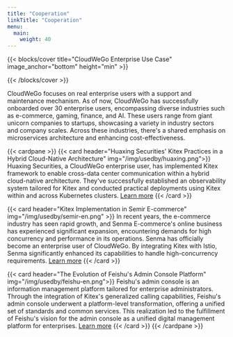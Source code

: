 ```yaml
---
title: "Cooperation"
linkTitle: "Cooperation"
menu:
  main:
    weight: 40
---
```


{{< blocks/cover title="CloudWeGo Enterprise Use Case" image_anchor="bottom" height="min" >}}

{{< /blocks/cover >}}

<div class="container l-container--padded">

<div class="row">
</div>

<div class="row">
<div class="col-12 col-lg-12">
<p class="my-3">
CloudWeGo focuses on real enterprise users with a support and maintenance mechanism. 
As of now, CloudWeGo has successfully onboarded over 30 enterprise users, encompassing diverse industries such as e-commerce, gaming, finance, and AI. 
These users range from giant unicorn companies to startups, showcasing a variety in industry sectors and company scales. 
Across these industries, there's a shared emphasis on microservices architecture and enhancing cost-effectiveness.
</p>

{{< cardpane >}}
{{< card header="Huaxing Securities' Kitex Practices in a Hybrid Cloud-Native Architecture" img="/img/usedby/huaxing.png">}}
Huaxing Securities, a CloudWeGo enterprise user, has implemented Kitex framework to enable cross-data center communication within a hybrid cloud-native architecture.
They've successfully established an observability system tailored for Kitex and conducted practical deployments using Kitex within and across Kubernetes clusters.
<a href='{{< relref "huaxingsec" >}}'>Learn more</a>
{{< /card >}}

{{< card header="Kitex Implementation in Semir E-commerce" img="/img/usedby/semir-en.png" >}}
In recent years, the e-commerce industry has seen rapid growth, and Senma E-commerce's online business has experienced significant expansion, encountering demands for high concurrency and performance in its operations.
Senma has officially become an enterprise user of CloudWeGo. By integrating Kitex with Istio, Senma significantly enhanced its capabilities to handle high-concurrency requirements.
<a href='{{< relref "semir" >}}'>Learn more</a>
{{< /card >}}

{{< card header="The Evolution of Feishu's Admin Console Platform"  img="/img/usedby/feishu-en.png">}}
Feishu's admin console is an information management platform tailored for enterprise administrators. Through the integration of Kitex's generalized calling capabilities,
Feishu's admin console underwent a platform-level transformation, offering a unified set of standards and common services.
This realization led to the fulfillment of Feishu's vision for the admin console as a unified digital management platform for enterprises.
<a href='{{< relref "feishu" >}}'>Learn more</a>
{{< /card >}}
{{< /cardpane >}}

</div>
</div>
</div>
